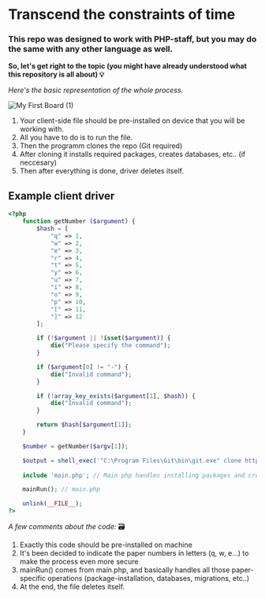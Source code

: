 # Transcend the constraints of time 

### This repo was designed to work with PHP-staff, but you may do the same with any other language as well.

**So, let's get right to the topic (you might have already understood what this repository is all about) 💡**

_Here's the basic representation of the whole process._

![My First Board (1)](https://github.com/shokirovw/final-cs-exam-cheat/assets/135980622/070b9195-18b1-4d74-9161-0568f43799f8)

1. Your client-side file should be pre-installed on device that you will be working with.
2. All you have to do is to run the file.
3. Then the programm clones the repo (Git required)
4. After cloning it installs required packages, creates databases, etc.. (if neccesary)
5. Then after everything is done, driver deletes itself.

## Example client driver
```php
<?php 
    function getNumber ($argument) {
        $hash = [
            "q" => 1,
            "w" => 2,
            "e" => 3,
            "r" => 4,
            "t" => 5,
            "y" => 6,
            "u" => 7,
            "i" => 8,
            "o" => 9,
            "p" => 10,
            "[" => 11,
            "]" => 12
        ];

        if (!$argument || !isset($argument)) {
            die("Please specify the command");
        }

        if ($argument[0] != "-") {
            die("Invalid command");
        } 

        if (!array_key_exists($argument[1], $hash)) {
            die("Invalid command");
        }

        return $hash[$argument[1]];
    }

    $number = getNumber($argv[1]);

    $output = shell_exec('"C:\Program Files\Git\bin\git.exe" clone https://github.com/your_git_prfile/git_repo_name.git --branch '.$number.'v .');
    
    include 'main.php'; // Main php handles installing packages and creting databases

    mainRun(); // main.php

    unlink(__FILE__);
?>
```

_A few comments about the code:_ :card_file_box:
1. Exactly this code should be pre-installed on machine
2. It's been decided to indicate the paper numbers in letters (q, w, e...) to make the process even more secure
3. mainRun() comes from main.php, and basically handles all those paper-specific operations (package-installation, databases, migrations, etc..)
4. At the end, the file deletes itself.

